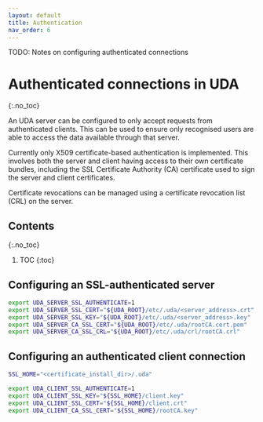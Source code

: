 ```yaml
---
layout: default
title: Authentication
nav_order: 6
---
```


TODO: Notes on configuring authenticated connections

# Authenticated connections in UDA
{:.no_toc}

An UDA server can be configured to only accept requests from authenticated clients. This can be used to ensure only recognised users are able to access the data available through that server. 

Currently only X509 certificate-based authentication is implemented. This involves both the server and client having access to their own certificate bundles, including the SSL Certificate Authority (CA) certificate used to sign the server and client certificates. 

Certificate revocations can be managed using a certificate revocation list (CRL) on the server. 

## Contents
{:.no_toc}
1. TOC 
{:toc}

## Configuring an SSL-authenticated server

```sh
export UDA_SERVER_SSL_AUTHENTICATE=1
export UDA_SERVER_SSL_CERT="${UDA_ROOT}/etc/.uda/<server_address>.crt"
export UDA_SERVER_SSL_KEY="${UDA_ROOT}/etc/.uda/<server_address>.key"
export UDA_SERVER_CA_SSL_CERT="${UDA_ROOT}/etc/.uda/rootCA.cert.pem"
export UDA_SERVER_CA_SSL_CRL="${UDA_ROOT}/etc/.uda/crl/rootCA.crl"
```

## Configuring an authenticated client connection

```sh
SSL_HOME="<certificate_install_dir>/.uda"

export UDA_CLIENT_SSL_AUTHENTICATE=1
export UDA_CLIENT_SSL_KEY="${SSL_HOME}/client.key"
export UDA_CLIENT_SSL_CERT="${SSL_HOME}/client.crt"
export UDA_CLIENT_CA_SSL_CERT="${SSL_HOME}/rootCA.key"
```

